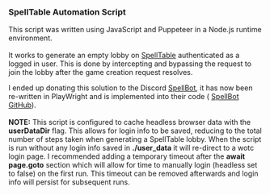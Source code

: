 ### SpellTable Automation Script 
This script was written using JavaScript and Puppeteer in a Node.js runtime environment. <br/><br/>
It works to generate an empty lobby on [SpellTable](https://spelltable.wizards.com) authenticated as a logged in user. This is done by intercepting and bypassing the request to join the lobby after the game creation request resolves.<br/>

I ended up donating this solution to the Discord [SpellBot](https://spellbot.io), it has now been re-written in PlayWright and is implemented into their code ( [SpellBot GitHub](http://github.com/lexicalunit/spellbot)).<br/><br/>
**NOTE:** This script is configured to cache headless browser data with the **userDataDir** flag. 
This allows for login info to be saved, reducing to the total number of steps taken when generating a SpellTable lobby. 
When the script is run without any login info saved in **./user_data** it will re-direct to a wotc login page. 
I recommended adding a temporary timeout after the **await page.goto** section which will allow for time to manually login (headless set to false) on the first run. 
This timeout can be removed afterwards and login info will persist for subsequent runs.   
